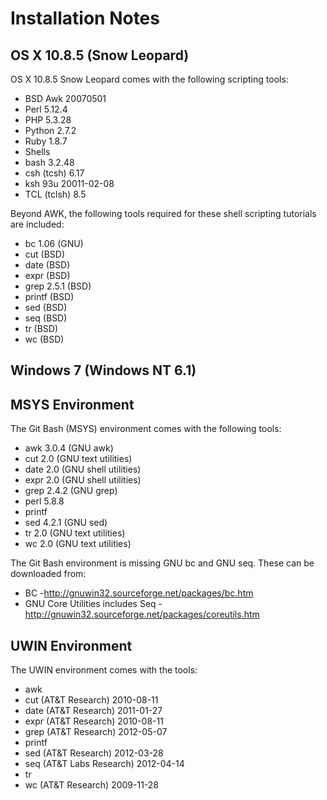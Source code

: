 

# Installation Notes

## OS X 10.8.5 (Snow Leopard)

OS X 10.8.5 Snow Leopard comes with the following scripting tools:

* BSD Awk 20070501
* Perl 5.12.4
* PHP 5.3.28
* Python 2.7.2
* Ruby 1.8.7
* Shells
* bash 3.2.48
* csh (tcsh) 6.17
* ksh 93u 20011-02-08
* TCL (tclsh) 8.5

Beyond AWK, the following tools required for these shell scripting tutorials are included:

* bc 1.06 (GNU)
* cut (BSD)
* date (BSD)
* expr (BSD)
* grep 2.5.1 (BSD)
* printf (BSD)
* sed (BSD)
* seq (BSD)
* tr (BSD)
* wc (BSD)

## Windows 7 (Windows NT 6.1)

## MSYS Environment

The Git Bash (MSYS) environment comes with the following tools:

* awk 3.0.4 (GNU awk)
* cut 2.0 (GNU text utilities)
* date 2.0 (GNU shell utilities)
* expr 2.0 (GNU shell utilities)
* grep 2.4.2 (GNU grep)
* perl 5.8.8
* printf
* sed 4.2.1 (GNU sed)
* tr 2.0 (GNU text utilities)
* wc 2.0 (GNU text utilities)

The Git Bash environment is missing GNU bc and GNU seq.  These can be downloaded from:
* BC -http://gnuwin32.sourceforge.net/packages/bc.htm
* GNU Core Utilities includes Seq - http://gnuwin32.sourceforge.net/packages/coreutils.htm

## UWIN Environment

The UWIN environment comes with the tools:

* awk
* cut (AT&T Research) 2010-08-11
* date (AT&T Research) 2011-01-27
* expr (AT&T Research) 2010-08-11
* grep (AT&T Research) 2012-05-07
* printf
* sed (AT&T Research) 2012-03-28
* seq (AT&T Labs Research) 2012-04-14
* tr
* wc (AT&T Research) 2009-11-28
